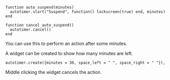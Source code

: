 ```
function auto_suspend(minutes)
  autotimer.start("Suspend", function() lockscreen(true) end, minutes)
end

function cancel_auto_suspend()
  autotimer.cancel()
end
```

You can use this to perform an action after some minutes.

A widget can be created to show how many minutes are left.

```
autotimer.create({minutes = 30, space_left = " ", space_right = " "}),
```

Middle clicking the widget cancels the action.